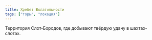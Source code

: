 ```yaml
---
title: Хребет Волатильности
tags: ["горы", "локация"]
---
```


Территория Слот-Бородов, где добывают твёрдую удачу в шахтах-слотах.